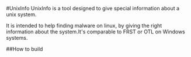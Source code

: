 #UnixInfo
UnixInfo is a tool designed to give special information about a unix system.

It is intended to help finding malware on linux, by giving the right information about the system.It's comparable to FRST or OTL on Windows systems.

##How to build
